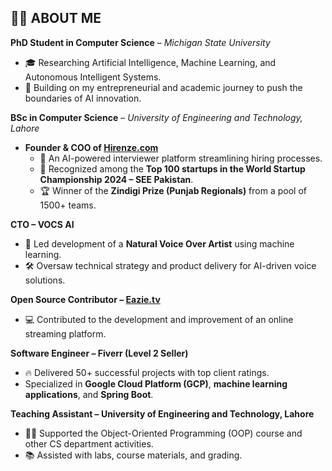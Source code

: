 ## 🙋‍♂️ ABOUT ME

**PhD Student in Computer Science** – *Michigan State University*  
- 🎓 Researching Artificial Intelligence, Machine Learning, and Autonomous Intelligent Systems.  
- 🔬 Building on my entrepreneurial and academic journey to push the boundaries of AI innovation.  

**BSc in Computer Science** – *University of Engineering and Technology, Lahore*  
- **Founder & COO of [Hirenze.com](https://hirenze.com)**  
  - 🚀 An AI-powered interviewer platform streamlining hiring processes.  
  - 🌟 Recognized among the **Top 100 startups in the World Startup Championship 2024 – SEE Pakistan**.  
  - 🏆 Winner of the **Zindigi Prize (Punjab Regionals)** from a pool of 1500+ teams.  

**CTO – VOCS AI**  
- 🎤 Led development of a **Natural Voice Over Artist** using machine learning.  
- 🛠 Oversaw technical strategy and product delivery for AI-driven voice solutions.  

**Open Source Contributor – [Eazie.tv](https://eazie.tv/)**  
- 💻 Contributed to the development and improvement of an online streaming platform.  

**Software Engineer – Fiverr (Level 2 Seller)**  
- 🔥 Delivered 50+ successful projects with top client ratings.  
- Specialized in **Google Cloud Platform (GCP)**, **machine learning applications**, and **Spring Boot**.  

**Teaching Assistant – University of Engineering and Technology, Lahore**  
- 👨‍🏫 Supported the Object-Oriented Programming (OOP) course and other CS department activities.  
- 📚 Assisted with labs, course materials, and grading.  
